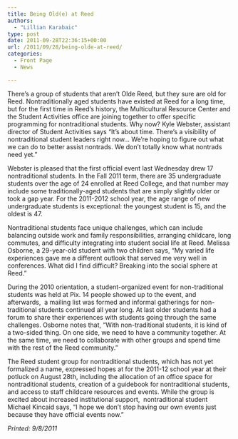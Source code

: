 ```yaml
---
title: Being Old(e) at Reed
authors: 
  - "Lillian Karabaic"
type: post
date: 2011-09-28T22:36:15+00:00
url: /2011/09/28/being-olde-at-reed/
categories:
  - Front Page
  - News

---
```

There&#8217;s a group of students that aren&#8217;t Olde Reed, but they sure are old for Reed. Nontraditionally aged students have existed at Reed for a long time, but for the first time in Reed&#8217;s history, the Multicultural Resource Center and the Student Activities office are joining together to offer specific programming for nontraditional students. Why now? Kyle Webster, assistant director of Student Activities says &#8220;It&#8217;s about time. There&#8217;s a visibility of nontraditional student leaders right now… We&#8217;re hoping to figure out what we can do to better assist nontrads. We don&#8217;t totally know what nontrads need yet.&#8221;

Webster is pleased that the first official event last Wednesday drew 17 nontraditional students. In the Fall 2011 term, there are 35 undergraduate students over the age of 24 enrolled at Reed College, and that number may include some traditionally-aged students that are simply slightly older or took a gap year. For the 2011-2012 school year, the age range of new undergraduate students is exceptional: the youngest student is 15, and the oldest is 47.

Nontraditional students face unique challenges, which can include balancing outside work and family responsibilities, arranging childcare, long commutes, and difficulty integrating into student social life at Reed. Melissa Osborne, a 29-year-old student with two children says, &#8220;My varied life experiences gave me a different outlook that served me very well in conferences. What did I find difficult? Breaking into the social sphere at Reed.&#8221;

During the 2010 orientation, a student-organized event for non-traditional students was held at Pix. 14 people showed up to the event, and afterwards,  a mailing list was formed and informal gatherings for non-traditional students continued all year long. At last older students had a forum to share their experiences with students going through the same challenges. Osborne notes that, &#8220;With non-traditional students, it is kind of a two-sided thing. On one side, we need to have a community together. At the same time, we need to collaborate with other groups and spend time with the rest of the Reed community.&#8221;

The Reed student group for nontraditional students, which has not yet formalized a name, expressed hopes at for the 2011-12 school year at their potluck on August 28th, including the allocation of an office space for nontraditional students, creation of a guidebook for nontraditional students, and access to staff childcare resources and events. While the group is excited about increased institutional support,  nontraditional student Michael Kincaid says, &#8220;I hope we don&#8217;t stop having our own events just because they have official events now.&#8221;

_Printed: 9/8/2011_